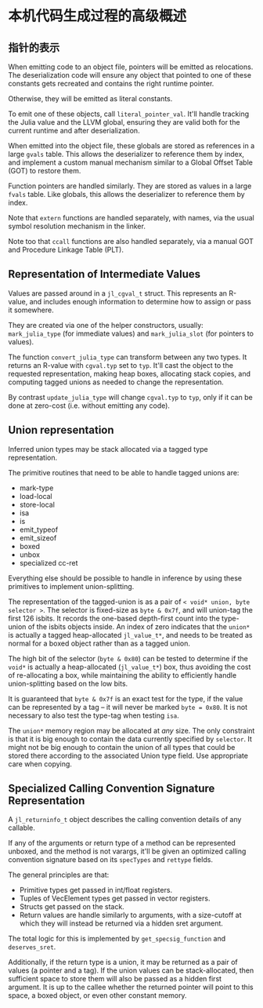 # 本机代码生成过程的高级概述

## 指针的表示

When emitting code to an object file, pointers will be emitted as relocations.
The deserialization code will ensure any object that pointed to one of these constants
gets recreated and contains the right runtime pointer.

Otherwise, they will be emitted as literal constants.

To emit one of these objects, call `literal_pointer_val`.
It'll handle tracking the Julia value and the LLVM global,
ensuring they are valid both for the current runtime and after deserialization.

When emitted into the object file, these globals are stored as references
in a large `gvals` table. This allows the deserializer to reference them by index,
and implement a custom manual mechanism similar to a Global Offset Table (GOT) to restore them.

Function pointers are handled similarly.
They are stored as values in a large `fvals` table.
Like globals, this allows the deserializer to reference them by index.

Note that `extern` functions are handled separately,
with names, via the usual symbol resolution mechanism in the linker.

Note too that `ccall` functions are also handled separately,
via a manual GOT and Procedure Linkage Table (PLT).


## Representation of Intermediate Values

Values are passed around in a `jl_cgval_t` struct.
This represents an R-value, and includes enough information to
determine how to assign or pass it somewhere.

They are created via one of the helper constructors, usually:
`mark_julia_type` (for immediate values) and `mark_julia_slot` (for pointers to values).

The function `convert_julia_type` can transform between any two types.
It returns an R-value with `cgval.typ` set to `typ`.
It'll cast the object to the requested representation,
making heap boxes, allocating stack copies, and computing tagged unions as
needed to change the representation.

By contrast `update_julia_type` will change `cgval.typ` to `typ`,
only if it can be done at zero-cost (i.e. without emitting any code).


## Union representation

Inferred union types may be stack allocated via a tagged type representation.

The primitive routines that need to be able to handle tagged unions are:
- mark-type
- load-local
- store-local
- isa
- is
- emit_typeof
- emit_sizeof
- boxed
- unbox
- specialized cc-ret

Everything else should be possible to handle in inference by using these
primitives to implement union-splitting.

The representation of the tagged-union is as a pair
of `< void* union, byte selector >`.
The selector is fixed-size as `byte & 0x7f`,
and will union-tag the first 126 isbits.
It records the one-based depth-first count into the type-union of the
isbits objects inside. An index of zero indicates that the `union*` is
actually a tagged heap-allocated `jl_value_t*`,
and needs to be treated as normal for a boxed object rather than as a
tagged union.

The high bit of the selector (`byte & 0x80`) can be tested to determine if the
`void*` is actually a heap-allocated (`jl_value_t*`) box,
thus avoiding the cost of re-allocating a box,
while maintaining the ability to efficiently handle union-splitting based on the low bits.

It is guaranteed that `byte & 0x7f` is an exact test for the type,
if the value can be represented by a tag – it will never be marked `byte = 0x80`.
It is not necessary to also test the type-tag when testing `isa`.

The `union*` memory region may be allocated at *any* size.
The only constraint is that it is big enough to contain the data
currently specified by `selector`.
It might not be big enough to contain the union of all types that
could be stored there according to the associated Union type field.
Use appropriate care when copying.


## Specialized Calling Convention Signature Representation

A `jl_returninfo_t` object describes the calling convention details of any callable.

If any of the arguments or return type of a method can be represented unboxed,
and the method is not varargs, it'll be given an optimized calling convention
signature based on its `specTypes` and `rettype` fields.

The general principles are that:

- Primitive types get passed in int/float registers.
- Tuples of VecElement types get passed in vector registers.
- Structs get passed on the stack.
- Return values are handle similarly to arguments,
  with a size-cutoff at which they will instead be returned via a hidden sret argument.

The total logic for this is implemented by `get_specsig_function` and `deserves_sret`.

Additionally, if the return type is a union, it may be returned as a pair of values (a pointer and a tag).
If the union values can be stack-allocated, then sufficient space to store them will also be passed as a hidden first argument.
It is up to the callee whether the returned pointer will point to this space, a boxed object, or even other constant memory.
